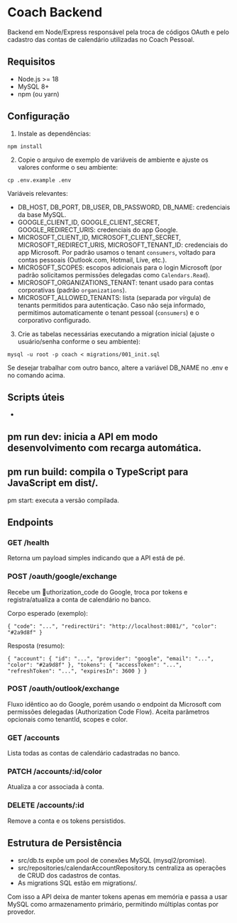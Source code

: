 # Coach Backend

Backend em Node/Express responsável pela troca de códigos OAuth e pelo cadastro das contas de calendário utilizadas no Coach Pessoal.

## Requisitos

- Node.js >= 18
- MySQL 8+
- npm (ou yarn)

## Configuração

1. Instale as dependências:

`
npm install
`

2. Copie o arquivo de exemplo de variáveis de ambiente e ajuste os valores conforme o seu ambiente:

`
cp .env.example .env
`

Variáveis relevantes:

- DB_HOST, DB_PORT, DB_USER, DB_PASSWORD, DB_NAME: credenciais da base MySQL.
- GOOGLE_CLIENT_ID, GOOGLE_CLIENT_SECRET, GOOGLE_REDIRECT_URIS: credenciais do app Google.
- MICROSOFT_CLIENT_ID, MICROSOFT_CLIENT_SECRET, MICROSOFT_REDIRECT_URIS, MICROSOFT_TENANT_ID: credenciais do app Microsoft. Por padrão usamos o tenant `consumers`, voltado para contas pessoais (Outlook.com, Hotmail, Live, etc.).
- MICROSOFT_SCOPES: escopos adicionais para o login Microsoft (por padrão solicitamos permissões delegadas como `Calendars.Read`).
- MICROSOFT_ORGANIZATIONS_TENANT: tenant usado para contas corporativas (padrão `organizations`).
- MICROSOFT_ALLOWED_TENANTS: lista (separada por vírgula) de tenants permitidos para autenticação. Caso não seja informado, permitimos automaticamente o tenant pessoal (`consumers`) e o corporativo configurado.

3. Crie as tabelas necessárias executando a migration inicial (ajuste o usuário/senha conforme o seu ambiente):

`
mysql -u root -p coach < migrations/001_init.sql
`

Se desejar trabalhar com outro banco, altere a variável DB_NAME no .env e no comando acima.

## Scripts úteis

- 
pm run dev: inicia a API em modo desenvolvimento com recarga automática.
- 
pm run build: compila o TypeScript para JavaScript em dist/.
- 
pm start: executa a versão compilada.

## Endpoints

### GET /health
Retorna um payload simples indicando que a API está de pé.

### POST /oauth/google/exchange
Recebe um uthorization_code do Google, troca por tokens e registra/atualiza a conta de calendário no banco.

Corpo esperado (exemplo):

`
{
  "code": "...",
  "redirectUri": "http://localhost:8081/",
  "color": "#2a9d8f"
}
`

Resposta (resumo):

`
{
  "account": {
    "id": "...",
    "provider": "google",
    "email": "...",
    "color": "#2a9d8f"
  },
  "tokens": {
    "accessToken": "...",
    "refreshToken": "...",
    "expiresIn": 3600
  }
}
`

### POST /oauth/outlook/exchange
Fluxo idêntico ao do Google, porém usando o endpoint da Microsoft com permissões delegadas (Authorization Code Flow). Aceita parâmetros opcionais como tenantId, scopes e color.

### GET /accounts
Lista todas as contas de calendário cadastradas no banco.

### PATCH /accounts/:id/color
Atualiza a cor associada à conta.

### DELETE /accounts/:id
Remove a conta e os tokens persistidos.

## Estrutura de Persistência

- src/db.ts expõe um pool de conexões MySQL (mysql2/promise).
- src/repositories/calendarAccountRepository.ts centraliza as operações de CRUD dos cadastros de contas.
- As migrations SQL estão em migrations/.

Com isso a API deixa de manter tokens apenas em memória e passa a usar MySQL como armazenamento primário, permitindo múltiplas contas por provedor.